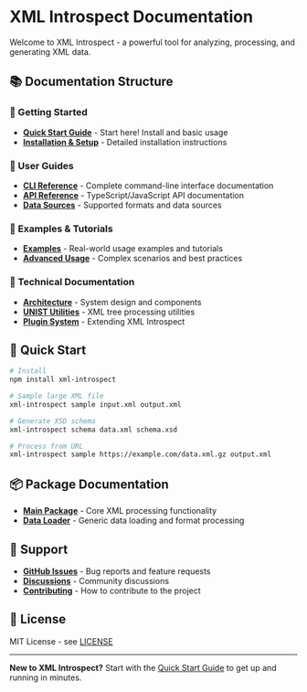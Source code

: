 # XML Introspect Documentation

Welcome to XML Introspect - a powerful tool for analyzing, processing, and generating XML data.

## 📚 Documentation Structure

### 🚀 Getting Started
- **[Quick Start Guide](getting-started.md)** - Start here! Install and basic usage
- **[Installation & Setup](getting-started.md#installation)** - Detailed installation instructions

### 📖 User Guides
- **[CLI Reference](cli-reference.md)** - Complete command-line interface documentation
- **[API Reference](api-reference.md)** - TypeScript/JavaScript API documentation
- **[Data Sources](data-sources.md)** - Supported formats and data sources

### 🎯 Examples & Tutorials
- **[Examples](examples/)** - Real-world usage examples and tutorials
- **[Advanced Usage](examples/advanced/)** - Complex scenarios and best practices

### 🔧 Technical Documentation
- **[Architecture](technical/architecture.md)** - System design and components
- **[UNIST Utilities](technical/unist-utilities.md)** - XML tree processing utilities
- **[Plugin System](technical/plugin-system.md)** - Extending XML Introspect

## 🎯 Quick Start

```bash
# Install
npm install xml-introspect

# Sample large XML file
xml-introspect sample input.xml output.xml

# Generate XSD schema
xml-introspect schema data.xml schema.xsd

# Process from URL
xml-introspect sample https://example.com/data.xml.gz output.xml
```

## 📦 Package Documentation

- **[Main Package](../packages/xml-introspect/README.md)** - Core XML processing functionality
- **[Data Loader](../packages/data-loader/README.md)** - Generic data loading and format processing

## 🤝 Support

- **[GitHub Issues](https://github.com/fustilio/xml-introspect/issues)** - Bug reports and feature requests
- **[Discussions](https://github.com/fustilio/xml-introspect/discussions)** - Community discussions
- **[Contributing](../CONTRIBUTING.md)** - How to contribute to the project

## 📄 License

MIT License - see [LICENSE](../LICENSE)

---

**New to XML Introspect?** Start with the [Quick Start Guide](getting-started.md) to get up and running in minutes.